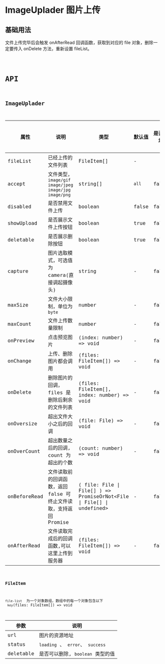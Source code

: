 # ImageUplader 图片上传

## 基础用法

文件上传完毕后会触发 onAfterRead 回调函数，获取到对应的 file 对象，删除一定要传入 onDelete 方法，重新设置 fileList。

<code src="./demos/demo1.tsx" />

# API

## ImageUplader

| 属性         | 说明                                                              | 类型                                                                  | 默认值 | 是否必填 | 是否完成 |
| ------------ | ----------------------------------------------------------------- | --------------------------------------------------------------------- | ------ | -------- | -------- |
| fileList     | 已经上传的文件列表                                                | FileItem[]                                                            | -      |          | √        |
| accept       | 文件类型，`image/gif` `image/jpeg` `image/jpg` `image/png`        | string[]                                                              | `all`  | false    | √        |
| disabled     | 是否禁用文件上传                                                  | boolean                                                               | false  | false    | √        |
| showUpload   | 是否展示文件上传按钮                                              | boolean                                                               | true   | false    | √        |
| deletable    | 是否展示删除按钮                                                  | boolean                                                               | true   | false    | √        |
| capture      | 图片选取模式，可选值为 camera(直接调起摄像头)                     | string                                                                | -      | false    | √        |
| maxSize      | 文件大小限制，单位为`byte`                                        | number                                                                | -      | false    |
| maxCount     | 文件上传数量限制                                                  | number                                                                | -      | false    | √        |
| onPreview    | 点击预览图片                                                      | (index: number) => void                                               | -      | false    | √        |
| onChange     | 上传、删除图片都会调用                                            | (files: FileItem[]) => void                                           | -      | false    | √        |
| onDelete     | 删除图片的回调，files 是删除后剩余的文件列表                      | (files: FileItem[], index: number) => void                            | -      | false    | √        |
| onOversize   | 超出文件大小之后的回调                                            | (file: File) => void                                                  | -      | false    | √        |
| onOverCount  | 超出数量之后的回调, count 为超出的个数                            | (count: number) => void                                               | -      | false    | √        |
| onBeforeRead | 文件读取前的回调函数，返回 false 可终止文件读取，支持返回 Promise | ( file: File \| File[] ) => PromiseOrNot<File \| File[] \| undefined> | -      | false    | √        |
| onAfterRead  | 文件读取完成后的回调函数,可以这里上传到服务器                     | (files: FileItem[]) => void                                           | -      | false    | √        |

### FileItem

`file-list`  为一个对象数组，数组中的每一个对象包含以下  `key`(files: FileItem[]) => void

| 参数      | 说明                             |
| --------- | -------------------------------- |
| url       | 图片的资源地址                   |
| status    | `loading` 、 `error`、 `success` |
| deletable | 是否可以删除, `boolean` 类型的值 |
